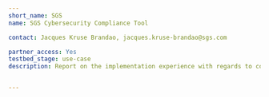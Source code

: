 ```yaml
---
short_name: SGS
name: SGS Cybersecurity Compliance Tool

contact: Jacques Kruse Brandao, jacques.kruse-brandao@sgs.com

partner_access: Yes
testbed_stage: use-case
description: Report on the implementation experience with regards to composite certification with the intension to demonstrate compliance to legislation like RED through the implementation of requirements related to standards like EN 303645/ TS103701, upcoming EN 17640 for fixed-time evaluation as well as to existing and upcoming certification schemes from the CSA.


---
```


